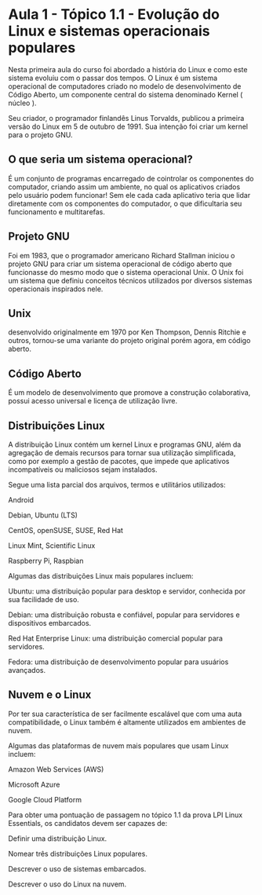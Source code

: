 #  Aula 1 - Tópico 1.1 - Evolução do Linux e sistemas operacionais populares

Nesta primeira aula do curso foi abordado a história do Linux e como este sistema evoluiu com o passar dos tempos.
O Linux é um sistema operacional de computadores criado no modelo de desenvolvimento de Código Aberto, um componente central do sistema denominado Kernel ( núcleo ). 

Seu criador, o programador finlandês Linus Torvalds, publicou a primeira versão do Linux em 5 de outubro de 1991. Sua intenção foi criar um kernel para o projeto GNU.

## O que seria um sistema operacional?
É um conjunto de programas encarregado de cointrolar os componentes do computador, criando assim um ambiente, no qual os aplicativos criados pelo usuário podem funcionar! Sem ele cada cada aplicativo teria que lidar diretamente com os componentes do computador, o que dificultaria seu funcionamento e multitarefas.

## Projeto GNU
Foi em 1983, que o programador americano Richard Stallman iniciou o projeto GNU para criar um sistema operacional de código aberto
que funcionasse do mesmo modo que o sistema operacional Unix. O Unix foi um sistema que definiu conceitos técnicos
utilizados por diversos sistemas operacionais inspirados nele.

## Unix
desenvolvido originalmente em 1970 por Ken Thompson, Dennis Ritchie e outros, tornou-se uma variante do projeto original porém agora, em código aberto.

## Código Aberto
É um modelo de desenvolvimento que promove a construção colaborativa, possui acesso universal e licença de utilização livre.

## Distribuições Linux
A distribuição Linux contém um kernel Linux e programas GNU, além da agregação de demais recursos para tornar sua utilização simplificada, como por exemplo a gestão de pacotes, que impede que aplicativos incompatíveis ou maliciosos sejam instalados.

Segue uma lista parcial dos arquivos, termos e utilitários utilizados:

Android

Debian, Ubuntu (LTS)

CentOS, openSUSE, SUSE, Red Hat

Linux Mint, Scientific Linux

Raspberry Pi, Raspbian

Algumas das distribuições Linux mais populares incluem:

Ubuntu: uma distribuição popular para desktop e servidor, conhecida por sua facilidade de uso.

Debian: uma distribuição robusta e confiável, popular para servidores e dispositivos
embarcados.

Red Hat Enterprise Linux: uma distribuição comercial popular para servidores.

Fedora: uma distribuição de desenvolvimento popular para usuários avançados.

## Nuvem e o Linux
Por ter sua característica de ser facilmente escalável que com uma auta compatibilidade, o Linux também é altamente utilizados em ambientes de nuvem.

Algumas das plataformas de nuvem mais populares que usam Linux incluem:

Amazon Web Services (AWS)

Microsoft Azure

Google Cloud Platform

Para obter uma pontuação de passagem no tópico 1.1 da prova LPI Linux Essentials, os candidatos
devem ser capazes de:

Definir uma distribuição Linux.

Nomear três distribuições Linux populares.

Descrever o uso de sistemas embarcados.

Descrever o uso do Linux na nuvem.

